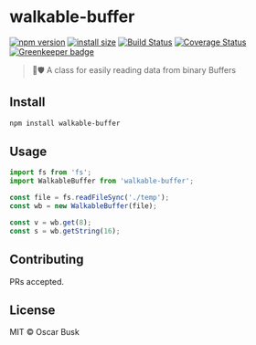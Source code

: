 # walkable-buffer

[![npm version](https://badge.fury.io/js/walkable-buffer.svg)](https://www.npmjs.com/package/walkable-buffer)
[![install size](https://packagephobia.now.sh/badge?p=walkable-buffer)](https://packagephobia.now.sh/result?p=walkable-buffer)
[![Build Status](https://travis-ci.org/oBusk/walkable-buffer.svg?branch=master)](https://travis-ci.org/oBusk/walkable-buffer)
[![Coverage Status](https://coveralls.io/repos/github/oBusk/walkable-buffer/badge.svg?branch=master)](https://coveralls.io/github/oBusk/walkable-buffer?branch=master)
[![Greenkeeper badge](https://badges.greenkeeper.io/oBusk/walkable-buffer.svg)](https://greenkeeper.io/)

> 🚶🛡️ A class for easily reading data from binary Buffers

## Install

```bash
npm install walkable-buffer
```

## Usage

```js
import fs from 'fs';
import WalkableBuffer from 'walkable-buffer';

const file = fs.readFileSync('./temp');
const wb = new WalkableBuffer(file);

const v = wb.get(8);
const s = wb.getString(16);
```

## Contributing

PRs accepted.

## License

MIT © Oscar Busk
